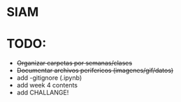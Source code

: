 # SIAM

# TODO:
* ~~Organizar carpetas por semanas/clases~~
* ~~Documentar archivos perifericos (imagenes/gif/datos)~~
* add -gitignore (.ipynb)
* add week 4 contents
* add CHALLANGE!
